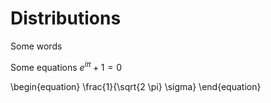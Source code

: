 # Distributions

Some words

Some equations $e^{i\pi}+1=0$

\begin{equation}
\frac{1}{\sqrt{2 \pi} \sigma}
\end{equation}

